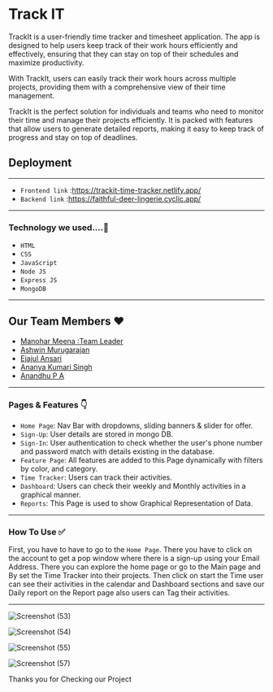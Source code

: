 # Track IT
TrackIt is a user-friendly time tracker and timesheet application. The app is designed to help users keep track of their work hours efficiently and effectively, ensuring that they can stay on top of their schedules and maximize productivity.

With TrackIt, users can easily track their work hours across multiple projects, providing them with a comprehensive view of their time management.

TrackIt is the perfect solution for individuals and teams who need to monitor their time and manage their projects efficiently. It is packed with features that allow users to generate detailed reports, making it easy to keep track of progress and stay on top of deadlines.


## Deployment

----
- `Frontend link` :https://trackit-time-tracker.netlify.app/
- `Backend link`  :https://faithful-deer-lingerie.cyclic.app/
----

### Technology we used....🔧

- `HTML` 
- `CSS` 
- `JavaScript`
- `Node JS`
- `Express JS`
- `MongoDB` 

---

## Our Team Members ❤️
- [Manohar Meena :Team Leader](https://www.linkedin.com/in/manohar-meena-1a132221b)
- [Ashwin Murugarajan](https://www.linkedin.com/in/ashwin-385a86166)
- [Ejajul Ansari](https://www.linkedin.com/in/ejajul-ansari-39168b242/)
- [Ananya Kumari Singh](https://www.linkedin.com/in/ananya-kumari-singh-b06564248/)
- [Anandhu P A](https://www.linkedin.com/in/anandhu-p-a-953a30231/)
---

### Pages & Features 👇

- `Home Page`: Nav Bar with dropdowns, sliding banners & slider for offer.
- `Sign-Up`: User details are stored in mongo DB.
- `Sign-In`: User authentication to check whether the user's phone number and password match with details existing in the database.
- `Feature Page`: All features are added to this Page dynamically with filters by color, and category.
- `Time Tracker`: Users can track their activities.
- `Dashboard`: Users can check their weekly and Monthly activities in a graphical manner.
- `Reports`: This Page is used to show Graphical Representation of Data.

---

### How To Use ✅

First, you have to have to go to the `Home Page`. There you have to click on the account to get a pop window where there is a sign-up using your Email Address.  There you can explore the home page or go to the Main page and By set the Time Tracker into their projects. Then click on start the Time user can see their activities in the calendar and Dashboard sections and save our Daily report on the Report page also users can Tag their activities.

---




![Screenshot (53)](https://user-images.githubusercontent.com/108083768/221502755-1ae9d9a1-070a-4fc2-9d89-a237bfe3ad4b.png)

![Screenshot (54)](https://user-images.githubusercontent.com/108083768/221502793-c05780b7-51be-4f5c-a775-fbaf0ea5f543.png)

![Screenshot (55)](https://user-images.githubusercontent.com/108083768/221502816-c905ce52-1e9d-4809-9984-97f9b8e416b0.png)

![Screenshot (57)](https://user-images.githubusercontent.com/108083768/221502876-c329c2e9-95d5-483e-b66d-113e8877e05d.png)


Thanks you for Checking our Project
